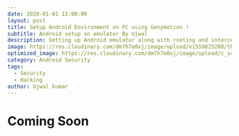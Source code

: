 ```yaml
---
date: 2020-01-01 12:00:00
layout: post
title: Setup Android Environment on PC using Genymotion !
subtitle: Android setup on emulator By Ujwal
description: Setting up Android emulator along with rooting and interception of requests for sophisticated attacks.
image: https://res.cloudinary.com/dm7h7e8xj/image/upload/v1559825288/theme17_nlndhx.jpg
optimized_image: https://res.cloudinary.com/dm7h7e8xj/image/upload/c_scale,w_380/v1559825288/theme17_nlndhx.jpg
category: Android Security
tags:
  - Security
  - Hacking
author: Ujwal kumar
---
```


# Coming Soon
